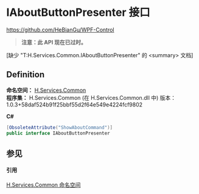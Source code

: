 # IAboutButtonPresenter 接口
https://github.com/HeBianGu/WPF-Control

<blockquote><strong>注意：此 API 现在已过时。</strong></blockquote>


\[缺少 "T:H.Services.Common.IAboutButtonPresenter" 的 &lt;summary&gt; 文档\]



## Definition
**命名空间：** <a href="b9cdd84f-6623-a51a-f53b-465103ced202">H.Services.Common</a>  
**程序集：** H.Services.Common (在 H.Services.Common.dll 中) 版本：1.0.3+58daf524b91f25bbf55d2f64e549e4224fcf9802

**C#**
``` C#
[ObsoleteAttribute("ShowAboutCommand")]
public interface IAboutButtonPresenter
```



## 参见


#### 引用
<a href="b9cdd84f-6623-a51a-f53b-465103ced202">H.Services.Common 命名空间</a>  
